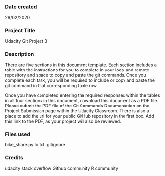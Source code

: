 ### Date created
29/02/2020

### Project Title
Udacity Git Project 3

### Description
There are five sections in this document template. Each section includes a table with the instructions for you to complete in your local and remote repository and space to copy and paste the git commands. Once you complete each task, you will be required to include or copy and paste the git command in that corresponding table row.

Once you have completed entering the required responses within the tables in all four sections in this document, download this document as a PDF file. Please submit the PDF file of the Git Commands Documentation on the Project Submission page within the Udacity Classroom. There is also a place to add the url for your public GitHub repository in the first box. Add this link to the PDF, as your project will also be reviewed.

### Files used
bike_share.py
lo.txt
.gitignore

### Credits
udacity
stack overflow
Github community
R community

